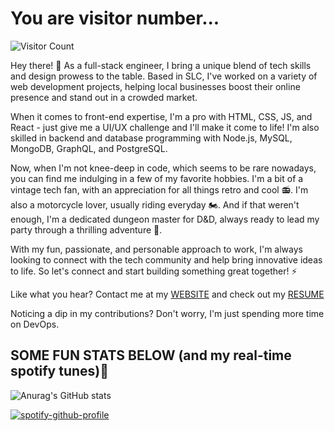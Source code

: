 # You are visitor number...


![Visitor Count](https://profile-counter.glitch.me/{lbako801/count.svg)

Hey there! 👋 As a full-stack engineer, I bring a unique blend of tech skills and design prowess to the table. Based in SLC, I've worked on a variety of web development projects, helping local businesses boost their online presence and stand out in a crowded market.

When it comes to front-end expertise, I'm a pro with HTML, CSS, JS, and React - just give me a UI/UX challenge and I'll make it come to life! I'm also skilled in backend and database programming with Node.js, MySQL, MongoDB, GraphQL, and PostgreSQL.

Now, when I'm not knee-deep in code, which seems to be rare nowadays, you can find me indulging in a few of my favorite hobbies. I'm a bit of a vintage tech fan, with an appreciation for all things retro and cool 📻. I'm also a motorcycle lover, usually riding everyday 🏍️. And if that weren't enough, I'm a dedicated dungeon master for D&D, always ready to lead my party through a thrilling adventure 🐉.

With my fun, passionate, and personable approach to work, I'm always looking to connect with the tech community and help bring innovative ideas to life. So let's connect and start building something great together! ⚡️

Like what you hear? Contact me at my [WEBSITE](https://lorenbako.com/) and check out my [RESUME](https://lorenbako.com/static/media/resume.66f7be1970811b1cb8d9.pdf)

Noticing a dip in my contributions? Don't worry, I'm just spending more time on DevOps.

## SOME FUN STATS BELOW (and my real-time spotify tunes)👀
![Anurag's GitHub stats](https://github-readme-stats.vercel.app/api?username=lbako801&show_icons=true&theme=dark)


[![spotify-github-profile](https://spotify-github-profile.vercel.app/api/view?uid=1251467434&cover_image=true&theme=default&show_offline=false&background_color=121212)](https://github.com/kittinan/spotify-github-profile)
